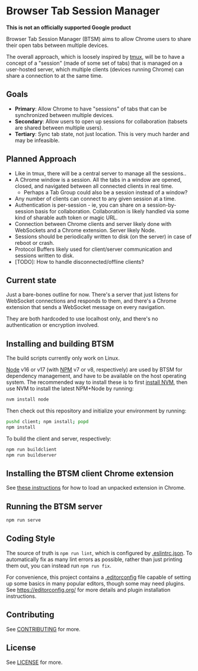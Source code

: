 # Browser Tab Session Manager

**This is not an officially supported Google product**

Browser Tab Session Manager (BTSM) aims to allow Chrome users to share their
open tabs between multiple devices.

The overall approach, which is loosely inspired by
[tmux](https://github.com/tmux/tmux/wiki), will be to have a concept of a
"session" (made of some set of tabs) that is managed on a user-hosted server,
which multiple clients (devices running Chrome) can share a connection to at the
same time.

## Goals

* **Primary**: Allow Chrome to have "sessions" of tabs that can be synchronized
  between multiple devices.
* **Secondary**: Allow users to open up sessions for collaboration (tabsets are
  shared between multiple users).
* **Tertiary**: Sync tab state, not just location. This is very much harder and
  may be infeasible.

## Planned Approach

* Like in tmux, there will be a central server to manage all the sessions..
* A Chrome window is a session. All the tabs in a window are opened, closed, and
  navigated between all connected clients in real time.
  * Perhaps a Tab Group could also be a session instead of a window?
* Any number of clients can connect to any given session at a time.
* Authentication is per-session - ie, you can share on a session-by-session
  basis for collaboration. Collaboration is likely handled via some kind of
  sharable auth token or magic URL.
* Connection between Chrome clients and server likely done with WebSockets and a
  Chrome extension. Server likely Node.
* Sessions should be periodically written to disk (on the server) in case of
  reboot or crash.
* Protocol Buffers likely used for client/server communication and sessions
  written to disk.
* [TODO]: How to handle disconnected/offline clients?

## Current state

Just a bare-bones outline for now. There's a server that just listens for
WebSocket connections and responds to them, and there's a Chrome extension that
sends a WebSocket message on every navigation.

They are both hardcoded to use localhost only, and there's no authentication or
encryption involved.

## Installing and building BTSM

The build scripts currently only work on Linux.

[Node](https://nodejs.org/) v16 or v17 (with [NPM](https://www.npmjs.com/) v7 or
v8, respectively) are used by BTSM for dependency management, and have to
be available on the host operating system. The recommended way to install these
is to first [install
NVM](https://github.com/nvm-sh/nvm#installing-and-updating), then use NVM to
install the latest NPM+Node by running:

```bash
nvm install node
```

Then check out this repository and initialize your environment by running:

```bash
pushd client; npm install; popd
npm install
```

To build the client and server, respectively:

```bash
npm run buildclient
npm run buildserver
```

## Installing the BTSM client Chrome extension

See [these
instructions](https://developer.chrome.com/docs/extensions/mv3/getstarted/development-basics/#load-unpacked)
for how to load an unpacked extension in Chrome.

## Running the BTSM server

```bash
npm run serve
```

## Coding Style

The source of truth is `npm run lint`, which is configured by
[.eslintrc.json](.eslintrc.json). To automatically fix as many lint errors as
possible, rather than just printing them out, you can instead run `npm run fix`.

For convenience, this project contains a [.editorconfig](.editorconfig) file
capable of setting up some basics in many popular editors, though some may need
plugins. See https://editorconfig.org/ for more details and plugin installation
instructions.

## Contributing

See [CONTRIBUTING](./CONTRIBUTING.md) for more.

## License

See [LICENSE](./LICENSE) for more.
